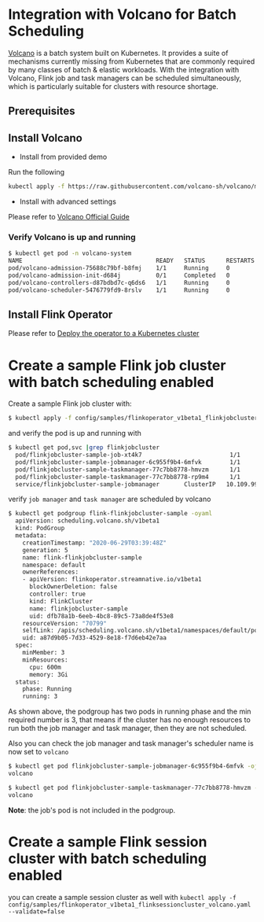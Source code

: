 # Integration with Volcano for Batch Scheduling

[Volcano](https://github.com/volcano-sh/volcano) is a batch system built on Kubernetes. It provides a suite of mechanisms
currently missing from Kubernetes that are commonly required by many classes
of batch & elastic workloads.
With the integration with Volcano, Flink job and task managers can be scheduled simultaneously, which is particularly suitable for 
clusters with resource shortage.

## Prerequisites

## Install Volcano

- Install from provided demo

Run the following 
```bash
kubectl apply -f https://raw.githubusercontent.com/volcano-sh/volcano/master/installer/volcano-development.yaml
```

- Install with advanced settings

Please refer to [Volcano Official Guide](https://volcano.sh/docs/getting-started/)

### Verify Volcano is up and running

```bash
$ kubectl get pod -n volcano-system
NAME                                      READY   STATUS      RESTARTS   AGE
pod/volcano-admission-75688c79bf-b8fmj    1/1     Running     0          52s
pod/volcano-admission-init-d684j          0/1     Completed   0          53s
pod/volcano-controllers-d87bdbd7c-q6ds6   1/1     Running     0          52s
pod/volcano-scheduler-5476779fd9-8rslv    1/1     Running     0          52s

```
 
## Install Flink Operator

Please refer to [Deploy the operator to a Kubernetes cluster](./user_guide.md#deploy-the-operator-to-a-kubernetes-cluster)

# Create a sample Flink job cluster with batch scheduling enabled

Create a sample Flink job cluster with:

```bash
$ kubectl apply -f config/samples/flinkoperator_v1beta1_flinkjobcluster_volcano.yaml --validate=false
```

and verify the pod is up and running with

```bash
$ kubectl get pod,svc |grep flinkjobcluster
  pod/flinkjobcluster-sample-job-xt4k7                         1/1     Running   0          34s
  pod/flinkjobcluster-sample-jobmanager-6c955f9b4-6mfvk        1/1     Running   0          65s
  pod/flinkjobcluster-sample-taskmanager-77c7bb8778-hmvzm      1/1     Running   0          65s
  pod/flinkjobcluster-sample-taskmanager-77c7bb8778-rp9m4      1/1     Running   0          65s
  service/flinkjobcluster-sample-jobmanager       ClusterIP   10.109.99.119   <none>        6123/TCP,6124/TCP,6125/TCP,8081/TCP   65s
```

verify `job manager` and `task manager` are scheduled by volcano

```bash
$ kubectl get podgroup flink-flinkjobcluster-sample -oyaml
  apiVersion: scheduling.volcano.sh/v1beta1
  kind: PodGroup
  metadata:
    creationTimestamp: "2020-06-29T03:39:48Z"
    generation: 5
    name: flink-flinkjobcluster-sample
    namespace: default
    ownerReferences:
    - apiVersion: flinkoperator.streamnative.io/v1beta1
      blockOwnerDeletion: false
      controller: true
      kind: FlinkCluster
      name: flinkjobcluster-sample
      uid: dfb78a1b-6eeb-4bc8-89c5-73a8de4f53e8
    resourceVersion: "70799"
    selfLink: /apis/scheduling.volcano.sh/v1beta1/namespaces/default/podgroups/flink-flinkjobcluster-sample
    uid: a87d9b05-7d33-4529-8e18-f7d6eb42e7aa
  spec:
    minMember: 3
    minResources:
      cpu: 600m
      memory: 3Gi
  status:
    phase: Running
    running: 3
```

As shown above, the podgroup has two pods in running phase and the min required number is 3, that means if the cluster has no enough resources to run both the job manager and task manager, then they are not scheduled.

Also you can check the job manager and task manager's scheduler name is now set to `volcano`

```bash
$ kubectl get pod flinkjobcluster-sample-jobmanager-6c955f9b4-6mfvk -ojsonpath={'.spec.schedulerName'}
volcano

$ kubectl get pod flinkjobcluster-sample-taskmanager-77c7bb8778-hmvzm -ojsonpath={'.spec.schedulerName'}
volcano
```

**Note**: the job's pod is not included in the podgroup.

# Create a sample Flink session cluster with batch scheduling enabled

you can create a sample session cluster as well with
`kubectl apply -f config/samples/flinkoperator_v1beta1_flinksessioncluster_volcano.yaml --validate=false`
